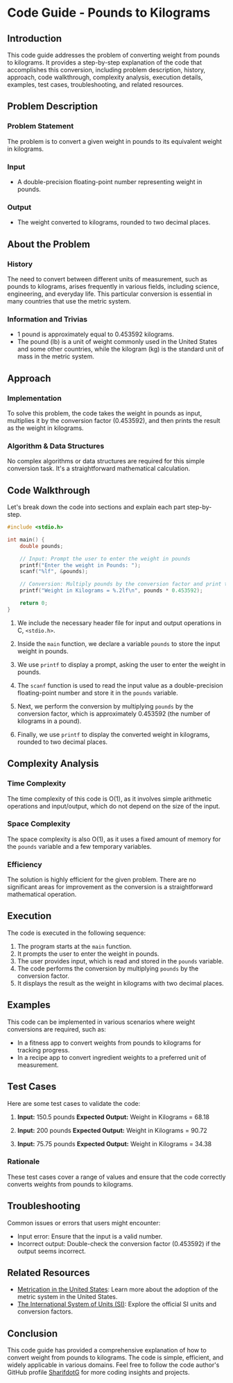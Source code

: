 # Code Guide - Pounds to Kilograms

## Introduction
This code guide addresses the problem of converting weight from pounds to kilograms. It provides a step-by-step explanation of the code that accomplishes this conversion, including problem description, history, approach, code walkthrough, complexity analysis, execution details, examples, test cases, troubleshooting, and related resources.

## Problem Description
### Problem Statement
The problem is to convert a given weight in pounds to its equivalent weight in kilograms.

### Input
- A double-precision floating-point number representing weight in pounds.

### Output
- The weight converted to kilograms, rounded to two decimal places.

## About the Problem
### History
The need to convert between different units of measurement, such as pounds to kilograms, arises frequently in various fields, including science, engineering, and everyday life. This particular conversion is essential in many countries that use the metric system.

### Information and Trivias
- 1 pound is approximately equal to 0.453592 kilograms.
- The pound (lb) is a unit of weight commonly used in the United States and some other countries, while the kilogram (kg) is the standard unit of mass in the metric system.

## Approach
### Implementation
To solve this problem, the code takes the weight in pounds as input, multiplies it by the conversion factor (0.453592), and then prints the result as the weight in kilograms.

### Algorithm & Data Structures
No complex algorithms or data structures are required for this simple conversion task. It's a straightforward mathematical calculation.

## Code Walkthrough
Let's break down the code into sections and explain each part step-by-step.

```c
#include <stdio.h>

int main() {
    double pounds;

    // Input: Prompt the user to enter the weight in pounds
    printf("Enter the weight in Pounds: ");
    scanf("%lf", &pounds);

    // Conversion: Multiply pounds by the conversion factor and print the result
    printf("Weight in Kilograms = %.2lf\n", pounds * 0.453592);

    return 0;
}
```

1. We include the necessary header file for input and output operations in C, `<stdio.h>`.

2. Inside the `main` function, we declare a variable `pounds` to store the input weight in pounds.

3. We use `printf` to display a prompt, asking the user to enter the weight in pounds.

4. The `scanf` function is used to read the input value as a double-precision floating-point number and store it in the `pounds` variable.

5. Next, we perform the conversion by multiplying `pounds` by the conversion factor, which is approximately 0.453592 (the number of kilograms in a pound).

6. Finally, we use `printf` to display the converted weight in kilograms, rounded to two decimal places.

## Complexity Analysis
### Time Complexity
The time complexity of this code is O(1), as it involves simple arithmetic operations and input/output, which do not depend on the size of the input.

### Space Complexity
The space complexity is also O(1), as it uses a fixed amount of memory for the `pounds` variable and a few temporary variables.

### Efficiency
The solution is highly efficient for the given problem. There are no significant areas for improvement as the conversion is a straightforward mathematical operation.

## Execution
The code is executed in the following sequence:
1. The program starts at the `main` function.
2. It prompts the user to enter the weight in pounds.
3. The user provides input, which is read and stored in the `pounds` variable.
4. The code performs the conversion by multiplying `pounds` by the conversion factor.
5. It displays the result as the weight in kilograms with two decimal places.

## Examples
This code can be implemented in various scenarios where weight conversions are required, such as:
- In a fitness app to convert weights from pounds to kilograms for tracking progress.
- In a recipe app to convert ingredient weights to a preferred unit of measurement.

## Test Cases
Here are some test cases to validate the code:

1. **Input:** 150.5 pounds
   **Expected Output:** Weight in Kilograms = 68.18

2. **Input:** 200 pounds
   **Expected Output:** Weight in Kilograms = 90.72

3. **Input:** 75.75 pounds
   **Expected Output:** Weight in Kilograms = 34.38

### Rationale
These test cases cover a range of values and ensure that the code correctly converts weights from pounds to kilograms.

## Troubleshooting
Common issues or errors that users might encounter:
- Input error: Ensure that the input is a valid number.
- Incorrect output: Double-check the conversion factor (0.453592) if the output seems incorrect.

## Related Resources
- [Metrication in the United States](https://en.wikipedia.org/wiki/Metrication_in_the_United_States): Learn more about the adoption of the metric system in the United States.
- [The International System of Units (SI)](https://www.bipm.org/en/publications/si-brochure/): Explore the official SI units and conversion factors.

## Conclusion
This code guide has provided a comprehensive explanation of how to convert weight from pounds to kilograms. The code is simple, efficient, and widely applicable in various domains. Feel free to follow the code author's GitHub profile [SharifdotG](https://github.com/SharifdotG) for more coding insights and projects.